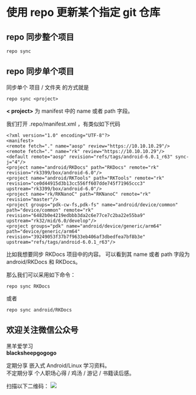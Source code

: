 # 使用 repo 更新某个指定 git 仓库
## repo 同步整个项目
```
repo sync
```

## repo 同步单个项目


同步单个 项目 / 文件夹 的方式就是
```
repo sync <project>
```
**< project>** 为 manifest 中的 name 或者 path 字段。

我们打开 .repo/manifest.xml ，有类似如下代码
```
<?xml version="1.0" encoding="UTF-8"?>
<manifest>
<remote fetch="." name="aosp" review="https://10.10.10.29"/>
<remote fetch="." name="rk" review="https://10.10.10.29"/>
<default remote="aosp" revision="refs/tags/android-6.0.1_r63" sync-j="4"/>
<project name="android/RKDocs" path="RKDocs" remote="rk" revision="rk3399/box/android-6.0"/>
<project name="android/RKTools" path="RKTools" remote="rk" revision="ce0d44915d3b13cc556ff607dde745f71965ccc3" upstream="rk3399/box/android-6.0"/>
<project name="rk/RKNanoC" path="RKNanoC" remote="rk" revision="master"/>
<project groups="pdk-cw-fs,pdk-fs" name="android/device/common" path="device/common" remote="rk" revision="6482b0e4219edbbb3da2c6e77ce7c2ba22e55ba9" upstream="rk32/mid/6.0/develop"/>
<project groups="pdk" name="android/device/generic/arm64" path="device/generic/arm64" revision="39249053f37b7f9633eb406af3dbedfea7bf8b3e" upstream="refs/tags/android-6.0.1_r63"/>
```
比如我想要同步 RKDocs 项目中的内容。
可以看到其 name 或者 path 字段为 android/RKDocs 和 RKDocs。

那么我们可以采用如下命令：
```
repo sync RKDocs
```
或者
```
repo sync android/RKDocs
```

## 欢迎关注微信公众号
黑羊爱学习<br>**blacksheepgogogo**

定期分享 嵌入式 Android/Linux 学习资料。<br>不定期分享 个人职场心得 / 鸡汤 / 游记 / 书籍读后感。

扫描以下二维码：
![](http://ww1.sinaimg.cn/large/ba061518gy1fjskczerf6j20p00f0jx7.jpg)
